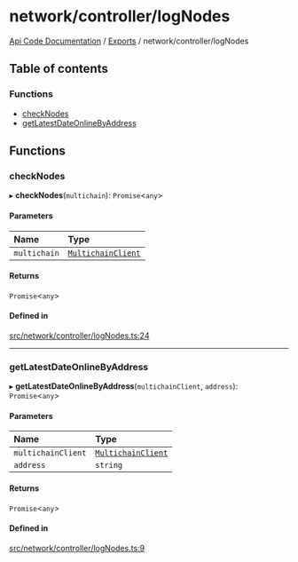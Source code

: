 # network/controller/logNodes
 
[Api Code Documentation](../README.md) / [Exports](../modules.md) / network/controller/logNodes

## Table of contents

### Functions

- [checkNodes](network_controller_logNodes.md#checknodes)
- [getLatestDateOnlineByAddress](network_controller_logNodes.md#getlatestdateonlinebyaddress)

## Functions

### checkNodes

▸ **checkNodes**(`multichain`): `Promise`<`any`\>

#### Parameters

| Name | Type |
| :------ | :------ |
| `multichain` | [`MultichainClient`](../interfaces/service_Client_h.MultichainClient.md) |

#### Returns

`Promise`<`any`\>

#### Defined in

[src/network/controller/logNodes.ts:24](https://github.com/openkfw/TruBudget/blob/a06c11b/api/src/network/controller/logNodes.ts#L24)

___

### getLatestDateOnlineByAddress

▸ **getLatestDateOnlineByAddress**(`multichainClient`, `address`): `Promise`<`any`\>

#### Parameters

| Name | Type |
| :------ | :------ |
| `multichainClient` | [`MultichainClient`](../interfaces/service_Client_h.MultichainClient.md) |
| `address` | `string` |

#### Returns

`Promise`<`any`\>

#### Defined in

[src/network/controller/logNodes.ts:9](https://github.com/openkfw/TruBudget/blob/a06c11b/api/src/network/controller/logNodes.ts#L9)
